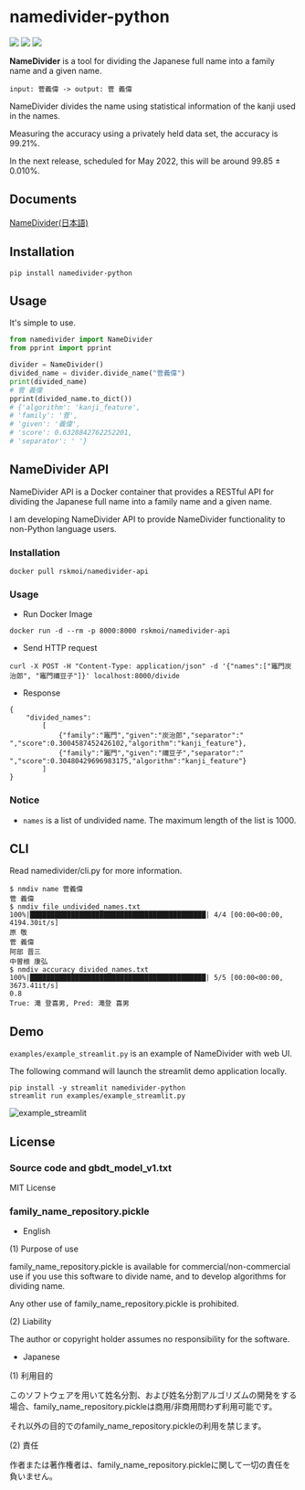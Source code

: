 # namedivider-python

![](https://badge.fury.io/py/namedivider-python.svg)
![](https://img.shields.io/pypi/pyversions/namedivider-python.svg)
![](https://github.com/rskmoi/namedivider-python/workflows/Python%20package/badge.svg)

**NameDivider** is a tool for dividing the Japanese full name into a family name and a given name.
```
input: 菅義偉 -> output: 菅 義偉
```

NameDivider divides the name using statistical information of the kanji used in the names.

Measuring the accuracy using a privately held data set, the accuracy is 99.21%.

In the next release, scheduled for May 2022, this will be around 99.85 ± 0.010%.

## Documents

[NameDivider(日本語)](https://dune-fifth-da7.notion.site/NameDivider-9118f1a74ca545629dbbfa606a39ba0a "NameDivider")

## Installation
```
pip install namedivider-python
```

## Usage
It's simple to use.

```python
from namedivider import NameDivider
from pprint import pprint

divider = NameDivider()
divided_name = divider.divide_name("菅義偉")
print(divided_name)
# 菅 義偉
pprint(divided_name.to_dict())
# {'algorithm': 'kanji_feature',
# 'family': '菅',
# 'given': '義偉',
# 'score': 0.6328842762252201,
# 'separator': ' '}
```

## NameDivider API

NameDivider API is a Docker container that provides a RESTful API for dividing the Japanese full name into a family name and a given name.

I am developing NameDivider API to provide NameDivider functionality to non-Python language users.

### Installation

```
docker pull rskmoi/namedivider-api
```

### Usage

- Run Docker Image

```
docker run -d --rm -p 8000:8000 rskmoi/namedivider-api
```

- Send HTTP request

```
curl -X POST -H "Content-Type: application/json" -d '{"names":["竈門炭治郎", "竈門禰豆子"]}' localhost:8000/divide
```

- Response

```
{
    "divided_names":
        [
            {"family":"竈門","given":"炭治郎","separator":" ","score":0.3004587452426102,"algorithm":"kanji_feature"},
            {"family":"竈門","given":"禰豆子","separator":" ","score":0.30480429696983175,"algorithm":"kanji_feature"}
        ]
}
```

### Notice

- `names` is a list of undivided name. The maximum length of the list is 1000.

## CLI
Read namedivider/cli.py for more information.
```
$ nmdiv name 菅義偉
菅 義偉
$ nmdiv file undivided_names.txt
100%|███████████████████████████████████████████| 4/4 [00:00<00:00, 4194.30it/s]
原 敬
菅 義偉
阿部 晋三
中曽根 康弘
$ nmdiv accuracy divided_names.txt
100%|███████████████████████████████████████████| 5/5 [00:00<00:00, 3673.41it/s]
0.8
True: 滝 登喜男, Pred: 滝登 喜男
```

## Demo

`examples/example_streamlit.py` is an example of NameDivider with web UI.

The following command will launch the streamlit demo application locally.

```
pip install -y streamlit namedivider-python
streamlit run examples/example_streamlit.py
```


![example_streamlit](https://user-images.githubusercontent.com/26462938/159131355-3555a3aa-0b38-4a8a-9cd5-dad590746a6b.png)

## License

### Source code and gbdt_model_v1.txt
MIT License

### family_name_repository.pickle

- English

(1) Purpose of use

family_name_repository.pickle is available for commercial/non-commercial use if you use this software to divide name, and to develop algorithms for dividing name.

Any other use of family_name_repository.pickle is prohibited.

(2) Liability

The author or copyright holder assumes no responsibility for the software.

- Japanese

(1) 利用目的

このソフトウェアを用いて姓名分割、および姓名分割アルゴリズムの開発をする場合、family_name_repository.pickleは商用/非商用問わず利用可能です。

それ以外の目的でのfamily_name_repository.pickleの利用を禁じます。

(2) 責任

作者または著作権者は、family_name_repository.pickleに関して一切の責任を負いません。
